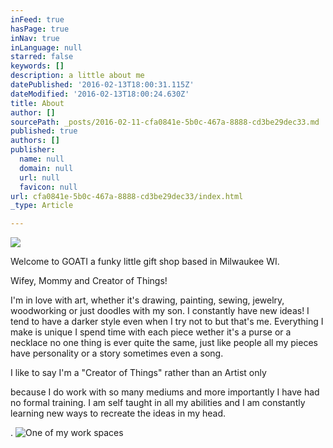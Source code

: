 ```yaml
---
inFeed: true
hasPage: true
inNav: true
inLanguage: null
starred: false
keywords: []
description: a little about me
datePublished: '2016-02-13T18:00:31.115Z'
dateModified: '2016-02-13T18:00:24.630Z'
title: About
author: []
sourcePath: _posts/2016-02-11-cfa0841e-5b0c-467a-8888-cd3be29dec33.md
published: true
authors: []
publisher:
  name: null
  domain: null
  url: null
  favicon: null
url: cfa0841e-5b0c-467a-8888-cd3be29dec33/index.html
_type: Article

---
```

![](https://s3-us-west-2.amazonaws.com/the-grid-img/p/24fb4aa359fc6c3146ec3806517ba92f3ed30153.png)

Welcome to GOATI a funky little gift shop based in Milwaukee WI. 

Wifey, Mommy and Creator of Things!

I'm in love with art, whether it's drawing, painting, sewing, jewelry, woodworking or just doodles with my son. I constantly have new ideas! I tend to have a darker style even when I try not to but that's me. Everything I make is unique I spend time with each piece wether it's a purse or a necklace no one thing is ever quite the same, just like people all my pieces have personality or  a story sometimes even a song.

I like to say I'm a "Creator of Things" rather than an Artist only

because I do work with so many mediums and more importantly I have had no formal training. I am self taught in all my abilities and I am constantly learning new ways to recreate the ideas in my head.

.
![One of my work spaces](https://s3-us-west-2.amazonaws.com/the-grid-img/p/0712b7c73ba7c395610447d9e945d41ef0bced57.jpg)